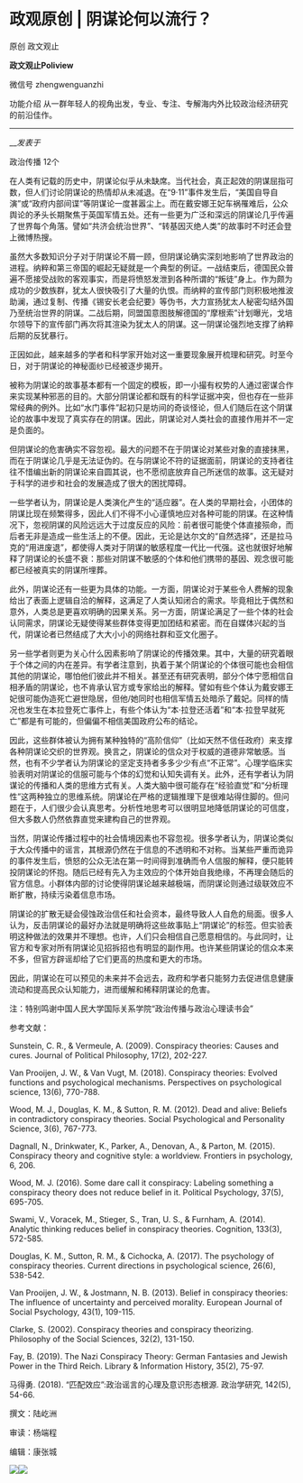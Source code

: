 

#  政观原创 | 阴谋论何以流行？

原创 政文观止 

**政文观止Poliview** 

微信号 zhengwenguanzhi

功能介绍 从一群年轻人的视角出发，专业、专注、专解海内外比较政治经济研究的前沿佳作。

____

___发表于_

政治传播 12个

  

在人类有记载的历史中，阴谋论似乎从未缺席。当代社会，真正起效的阴谋屈指可数，但人们讨论阴谋论的热情却从未减退。在“9·11”事件发生后，“美国自导自演”或“政府内部间谍”等阴谋论一度甚嚣尘上。而在戴安娜王妃车祸罹难后，公众舆论的矛头长期聚焦于英国军情五处。还有一些更为广泛和深远的阴谋论几乎传遍了世界每个角落。譬如“共济会统治世界”、“转基因灭绝人类”的故事时不时还会登上微博热搜。

  

虽然大多数知识分子对于阴谋论不屑一顾，但阴谋论确实深刻地影响了世界政治的进程。纳粹和第三帝国的崛起无疑就是一个典型的例证。一战结束后，德国民众普遍不愿接受战败的客观事实，而是将愤怒发泄到各种所谓的“叛徒”身上。作为颇为成功的少数族群，犹太人很快吸引了大量的仇恨。而纳粹的宣传部门则积极地推波助澜，通过复制、传播《锡安长老会纪要》等伪书，大力宣扬犹太人秘密勾结外国乃至统治世界的阴谋。二战后期，同盟国意图肢解德国的“摩根索”计划曝光，戈培尔领导下的宣传部门再次将其渲染为犹太人的阴谋。这一阴谋论强烈地支撑了纳粹后期的反犹暴行。

  

正因如此，越来越多的学者和科学家开始对这一重要现象展开梳理和研究。时至今日，对于阴谋论的神秘面纱已经被逐步揭开。

  

被称为阴谋论的故事基本都有一个固定的模板，即一小撮有权势的人通过密谋合作来实现某种邪恶的目的。大部分阴谋论都和既有的科学证据冲突，但也存在一些非常经典的例外。比如“水门事件”起初只是坊间的奇谈怪论，但人们随后在这个阴谋论的故事中发现了真实存在的阴谋。因此，阴谋论对人类社会的直接作用并不一定是负面的。

  

但阴谋论的危害确实不容忽视。最大的问题不在于阴谋论对某些对象的直接抹黑，而在于阴谋论几乎是无法证伪的。在与阴谋论不符的证据面前，阴谋论的支持者往往不惜编出新的阴谋论来自圆其说，也不愿彻底放弃自己所迷信的故事。这无疑对于科学的进步和社会的发展造成了很大的困扰障碍。

  

一些学者认为，阴谋论是人类演化产生的“适应器”。在人类的早期社会，小团体的阴谋比现在频繁得多，因此人们不得不小心谨慎地应对各种可能的阴谋。在这种情况下，忽视阴谋的风险远远大于过度反应的风险：前者很可能使个体直接殒命，而后者无非是造成一些生活上的不便。因此，无论是达尔文的“自然选择”，还是拉马克的“用进废退”，都使得人类对于阴谋的敏感程度一代比一代强。这也就很好地解释了阴谋论的长盛不衰：那些对阴谋不敏感的个体和他们携带的基因、观念很可能都已经被真实的阴谋所埋葬。

  

此外，阴谋论还有一些更为具体的功能。一方面，阴谋论对于某些令人费解的现象给出了表面上逻辑自洽的解释，这满足了人类认知闭合的需求。毕竟相比于偶然和意外，人类总是更喜欢明确的因果关系。另一方面，阴谋论满足了一些个体的社会认同需求，阴谋论无疑使得某些群体变得更加团结和紧密。而在自媒体兴起的当代，阴谋论者已然结成了大大小小的网络社群和亚文化圈子。

  

另一些学者则更为关心什么因素影响了阴谋论的传播效果。其中，大量的研究着眼于个体之间的内在差异。有学者注意到，执着于某个阴谋论的个体很可能也会相信其他的阴谋论，哪怕他们彼此并不相关。甚至还有研究表明，部分个体宁愿相信自相矛盾的阴谋论，也不肯承认官方或专家给出的解释。譬如有些个体认为戴安娜王妃很可能伪造死亡避世隐居，但他/她同时也相信军情五处暗杀了戴妃。同样的情况也发生在本拉登死亡事件上，有些个体认为“本·拉登还活着”和“本·拉登早就死亡”都是有可能的，但偏偏不相信美国政府公布的结论。

  

因此，这些群体被认为拥有某种独特的“高阶信仰”（比如天然不信任政府）来支撑各种阴谋论交织的世界观。换言之，阴谋论的信众对于权威的道德非常敏感。当然，也有不少学者认为阴谋论的坚定支持者多多少少有点“不正常”。心理学临床实验表明对阴谋论的信服可能与个体的幻觉和认知失调有关。此外，还有学者认为阴谋论的传播和人类的思维方式有关。人类大脑中很可能存在“经验直觉”和“分析理性”这两种独立的思维系统。阴谋论在严格的逻辑推理下是很难站得住脚的。但问题在于，人们很少会认真思考。分析性地思考可以很明显地降低阴谋论的可信度，但大多数人仍然依靠直觉来建构自己的世界观。

  

当然，阴谋论传播过程中的社会情境因素也不容忽视。很多学者认为，阴谋论类似于大众传播中的谣言，其根源仍然在于信息的不透明和不对称。当某些严重而诡异的事件发生后，愤怒的公众无法在第一时间得到准确而令人信服的解释，便只能转投阴谋论的怀抱。随后已经有先入为主效应的个体开始自我绝缘，不再理会随后的官方信息。小群体内部的讨论使得阴谋论越来越极端，而阴谋论则通过级联效应不断扩散，持续污染着信息市场。

  

阴谋论的扩散无疑会侵蚀政治信任和社会资本，最终导致人人自危的局面。很多人认为，反击阴谋论的最好办法就是明确将这些故事贴上“阴谋论”的标签。但实验表明这种做法的效果并不理想。也许，人们只会相信自己愿意相信的。与此同时，让官方和专家对所有阴谋论见招拆招也有明显的副作用。也许某些阴谋论的信众本来不多，但官方辟谣却给了它们更高的热度和更大的市场。

  

因此，阴谋论在可以预见的未来并不会远去，政府和学者只能努力去促进信息健康流动和提高民众认知能力，进而缓解和稀释阴谋论的危害。

  

  

注：特别鸣谢中国人民大学国际关系学院“政治传播与政治心理读书会”

  

  

参考文献：

Sunstein, C. R., & Vermeule, A. (2009). Conspiracy theories: Causes and cures.
Journal of Political Philosophy, 17(2), 202-227.

  

Van Prooijen, J. W., & Van Vugt, M. (2018). Conspiracy theories: Evolved
functions and psychological mechanisms. Perspectives on psychological science,
13(6), 770-788.

  

Wood, M. J., Douglas, K. M., & Sutton, R. M. (2012). Dead and alive: Beliefs
in contradictory conspiracy theories. Social Psychological and Personality
Science, 3(6), 767-773.

  

Dagnall, N., Drinkwater, K., Parker, A., Denovan, A., & Parton, M. (2015).
Conspiracy theory and cognitive style: a worldview. Frontiers in psychology,
6, 206.

  

Wood, M. J. (2016). Some dare call it conspiracy: Labeling something a
conspiracy theory does not reduce belief in it. Political Psychology, 37(5),
695-705.

  

Swami, V., Voracek, M., Stieger, S., Tran, U. S., & Furnham, A. (2014).
Analytic thinking reduces belief in conspiracy theories. Cognition, 133(3),
572-585.

  

Douglas, K. M., Sutton, R. M., & Cichocka, A. (2017). The psychology of
conspiracy theories. Current directions in psychological science, 26(6),
538-542.

  

Van Prooijen, J. W., & Jostmann, N. B. (2013). Belief in conspiracy theories:
The influence of uncertainty and perceived morality. European Journal of
Social Psychology, 43(1), 109-115.

  

Clarke, S. (2002). Conspiracy theories and conspiracy theorizing. Philosophy
of the Social Sciences, 32(2), 131-150.

  

Fay, B. (2019). The Nazi Conspiracy Theory: German Fantasies and Jewish Power
in the Third Reich. Library & Information History, 35(2), 75-97.

  

马得勇. (2018). “匹配效应”:政治谣言的心理及意识形态根源. 政治学研究, 142(5), 54-66.

  

  

撰文：陆屹洲

审读：杨端程

编辑：康张城

  

![](/images/378/2.jpeg)![](/images/378/3.jpeg)

  

  

